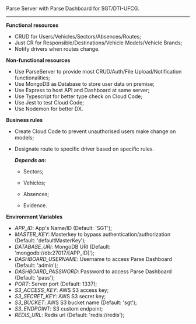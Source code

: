 Parse Server with Parse Dashboard for SGT/DTI-UFCG.

--------

**Functional resources**

- CRUD for Users/Vehicles/Sectors/Absences/Routes;
- Just CR for Responsible/Destinations/Vehicle Models/Vehicle Brands;
- Notify drivers when routes change.

**Non-functional resources**

- Use ParseServer to provide most CRUD/Auth/File Upload/Notification functionalities;
- Use MongoDB as Database to store user data on premise;
- Use Express to host API and Dashboard at same server;
- Use Typescript for better type check on Cloud Code;
- Use Jest to test Cloud Code;
- Use Nodemon for better DX.

**Business rules**

- Create Cloud Code to prevent unauthorised users make change on models;
- Designate route to specific driver based on specific rules.

  ***Depends on:***

  - Sectors;

  - Vehicles;

  - Absences;

  - Evidence.

**Environment Variables**

- *APP_ID*: App's Name/ID (Default: 'SGT');
- *MASTER_KEY*: Masterkey to bypass authentication/authorization (Default: 'defaultMasterKey');
- *DATABASE_URI*: MongoDB URI (Default: 'mongodb://db:27017/\[APP_ID\]');
- *DASHBOARD_USERNAME*: Username to access Parse Dashboard (Default: 'admin');
- *DASHBOARD_PASSWORD*: Password to access Parse Dashboard (Default: 'pass');
- *PORT*: Server port (Default: 1337);
- *S3_ACCESS_KEY*: AWS S3 access key;
- *S3_SECRET_KEY*: AWS S3 secret key;
- *S3_BUCKET*: AWS S3 bucket name (Default: 'sgt');
- *S3_ENDPOINT*: S3 custom endpoint;
- *REDIS_URL*: Redis url (Default: 'redis://redis');
